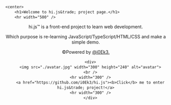     <center>
        <h1>Welcome to hi.js&trade; project page.</h1>
        <hr width="500" />
    
<center>
				<p>hi.js&trade; is a front-end project to learn web development.</p>
  <p>Which purpose is re-learning JavaScript/TypeScript/HTML/CSS and make a simple demo.</p>
        <p>&copy;Powered by <a href="https://github.com/i0Ek3">@i0Ek3.</a></p>
  
  		<div>
        <img src="./avatar.jpg" width="300" height="240" alt="avatar">
        <br />
        <hr width="300" />
        <a href="https://github.com/i0Ek3/hi.js"><b>Click</b> me to enter hi.js&trade; project!</a>
        <hr width="300" />
    	</div>
</center>







